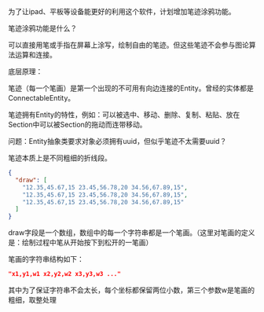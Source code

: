 为了让ipad、平板等设备能更好的利用这个软件，计划增加笔迹涂鸦功能。

笔迹涂鸦功能是什么？

可以直接用笔或手指在屏幕上涂写，绘制自由的笔迹。但这些笔迹不会参与图论算法运算和连接。

底层原理：

笔迹（每一个笔画）是第一个出现的不可用有向边连接的Entity。曾经的实体都是ConnectableEntity。

笔迹拥有Entity的特性，例如：可以被选中、移动、删除、复制、粘贴、放在Section中可以被Section的拖动而连带移动。

问题：Entity抽象类要求对象必须拥有uuid，但似乎笔迹不太需要uuid？

笔迹本质上是不同粗细的折线段。

```json
{
  "draw": [
    "12.35,45.67,15 23.45,56.78,20 34.56,67.89,15",
    "12.35,45.67,15 23.45,56.78,20 34.56,67.89,15",
    "12.35,45.67,15 23.45,56.78,20 34.56,67.89,15"
  ]
}
```

draw字段是一个数组，数组中的每一个字符串都是一个笔画。（这里对笔画的定义是：绘制过程中笔从开始按下到松开的一笔画）

笔画的字符串结构如下：

```json
"x1,y1,w1 x2,y2,w2 x3,y3,w3 ..."
```

其中为了保证字符串不会太长，每个坐标都保留两位小数，第三个参数w是笔画的粗细，取整处理
